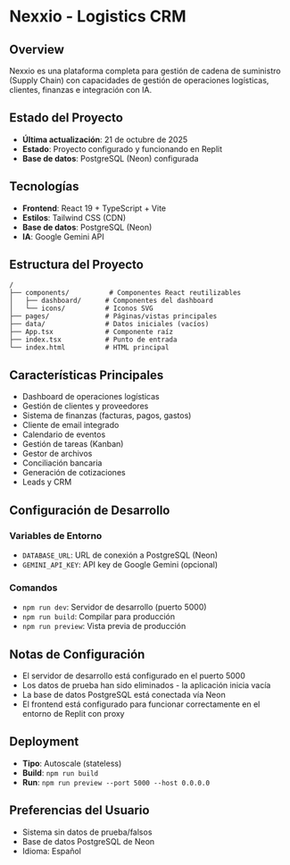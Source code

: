 # Nexxio - Logistics CRM

## Overview
Nexxio es una plataforma completa para gestión de cadena de suministro (Supply Chain) con capacidades de gestión de operaciones logísticas, clientes, finanzas e integración con IA.

## Estado del Proyecto
- **Última actualización**: 21 de octubre de 2025
- **Estado**: Proyecto configurado y funcionando en Replit
- **Base de datos**: PostgreSQL (Neon) configurada

## Tecnologías
- **Frontend**: React 19 + TypeScript + Vite
- **Estilos**: Tailwind CSS (CDN)
- **Base de datos**: PostgreSQL (Neon)
- **IA**: Google Gemini API

## Estructura del Proyecto
```
/
├── components/          # Componentes React reutilizables
│   ├── dashboard/      # Componentes del dashboard
│   └── icons/          # Iconos SVG
├── pages/              # Páginas/vistas principales
├── data/               # Datos iniciales (vacíos)
├── App.tsx             # Componente raíz
├── index.tsx           # Punto de entrada
└── index.html          # HTML principal
```

## Características Principales
- Dashboard de operaciones logísticas
- Gestión de clientes y proveedores
- Sistema de finanzas (facturas, pagos, gastos)
- Cliente de email integrado
- Calendario de eventos
- Gestión de tareas (Kanban)
- Gestor de archivos
- Conciliación bancaria
- Generación de cotizaciones
- Leads y CRM

## Configuración de Desarrollo

### Variables de Entorno
- `DATABASE_URL`: URL de conexión a PostgreSQL (Neon)
- `GEMINI_API_KEY`: API key de Google Gemini (opcional)

### Comandos
- `npm run dev`: Servidor de desarrollo (puerto 5000)
- `npm run build`: Compilar para producción
- `npm run preview`: Vista previa de producción

## Notas de Configuración
- El servidor de desarrollo está configurado en el puerto 5000
- Los datos de prueba han sido eliminados - la aplicación inicia vacía
- La base de datos PostgreSQL está conectada vía Neon
- El frontend está configurado para funcionar correctamente en el entorno de Replit con proxy

## Deployment
- **Tipo**: Autoscale (stateless)
- **Build**: `npm run build`
- **Run**: `npm run preview --port 5000 --host 0.0.0.0`

## Preferencias del Usuario
- Sistema sin datos de prueba/falsos
- Base de datos PostgreSQL de Neon
- Idioma: Español
